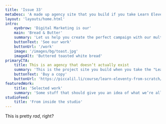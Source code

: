 ```yaml
---
title: 'Issue 33'
metaDesc: 'A made up agency site that you build if you take Learn Eleventy From Scratch, by Piccalilli'
layout: 'layouts/home.html'
intro:
    eyebrow: 'Digital Marketing is our'
    main: 'Bread & Butter'
    summary: 'Let us help you create the perfect campaign with our multi-faceted team of talented creatives.'
    buttonText: 'See our work'
    buttonUrl: '/work'
    image: '/images/bg/toast.jpg'
    imageAlt: 'Buttered toasted white bread'
primaryCTA: 
    title: This is an agency that doesn’t actually exist
    summary: 'This is the project site you build when you take the "Learn Eleventy From Scratch" course so it is all made up as a pretend context. You will learn a lot about Eleventy by building this site though. Take the course today!'
    buttonText: 'Buy a copy'
    buttonUrl: 'https://piccalil.li/course/learn-eleventy-from-scratch/'
featuredWork: 
    title: 'Selected work'
    summary: 'Some stuff that should give you an idea of what we’re all about.'
studioFeed: 
    title: 'From inside the studio'
---
```


This is pretty _rad_, right?